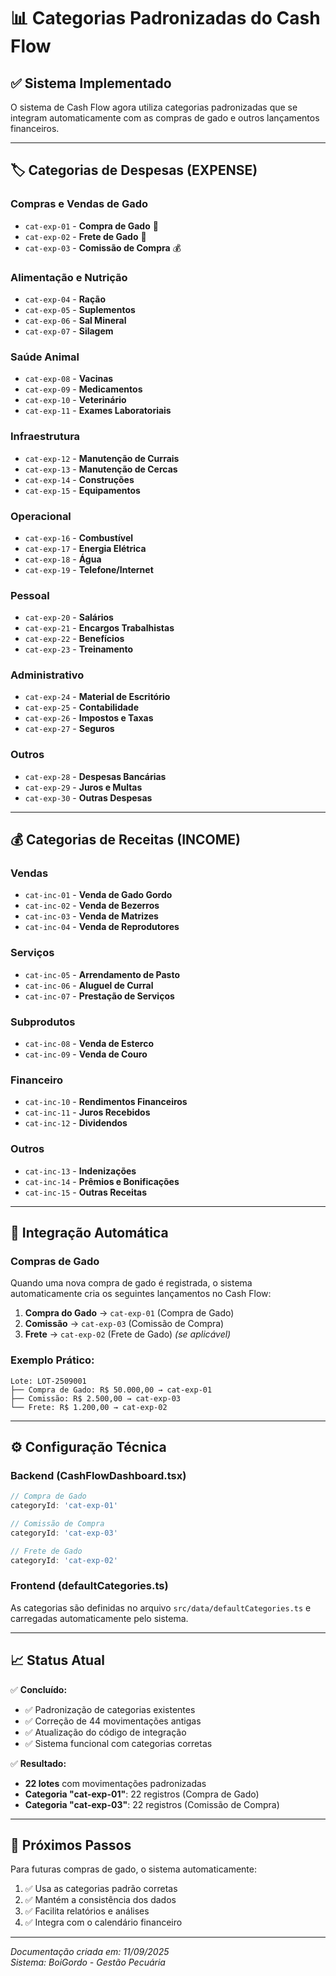 # 📊 Categorias Padronizadas do Cash Flow

## ✅ **Sistema Implementado**

O sistema de Cash Flow agora utiliza categorias padronizadas que se integram automaticamente com as compras de gado e outros lançamentos financeiros.

---

## 🏷️ **Categorias de Despesas (EXPENSE)**

### **Compras e Vendas de Gado**
- `cat-exp-01` - **Compra de Gado** 🐄
- `cat-exp-02` - **Frete de Gado** 🚛  
- `cat-exp-03` - **Comissão de Compra** 💰

### **Alimentação e Nutrição**
- `cat-exp-04` - **Ração**
- `cat-exp-05` - **Suplementos**
- `cat-exp-06` - **Sal Mineral**
- `cat-exp-07` - **Silagem**

### **Saúde Animal**
- `cat-exp-08` - **Vacinas**
- `cat-exp-09` - **Medicamentos**
- `cat-exp-10` - **Veterinário**
- `cat-exp-11` - **Exames Laboratoriais**

### **Infraestrutura**
- `cat-exp-12` - **Manutenção de Currais**
- `cat-exp-13` - **Manutenção de Cercas**
- `cat-exp-14` - **Construções**
- `cat-exp-15` - **Equipamentos**

### **Operacional**
- `cat-exp-16` - **Combustível**
- `cat-exp-17` - **Energia Elétrica**
- `cat-exp-18` - **Água**
- `cat-exp-19` - **Telefone/Internet**

### **Pessoal**
- `cat-exp-20` - **Salários**
- `cat-exp-21` - **Encargos Trabalhistas**
- `cat-exp-22` - **Benefícios**
- `cat-exp-23` - **Treinamento**

### **Administrativo**
- `cat-exp-24` - **Material de Escritório**
- `cat-exp-25` - **Contabilidade**
- `cat-exp-26` - **Impostos e Taxas**
- `cat-exp-27` - **Seguros**

### **Outros**
- `cat-exp-28` - **Despesas Bancárias**
- `cat-exp-29` - **Juros e Multas**
- `cat-exp-30` - **Outras Despesas**

---

## 💰 **Categorias de Receitas (INCOME)**

### **Vendas**
- `cat-inc-01` - **Venda de Gado Gordo**
- `cat-inc-02` - **Venda de Bezerros**
- `cat-inc-03` - **Venda de Matrizes**
- `cat-inc-04` - **Venda de Reprodutores**

### **Serviços**
- `cat-inc-05` - **Arrendamento de Pasto**
- `cat-inc-06` - **Aluguel de Curral**
- `cat-inc-07` - **Prestação de Serviços**

### **Subprodutos**
- `cat-inc-08` - **Venda de Esterco**
- `cat-inc-09` - **Venda de Couro**

### **Financeiro**
- `cat-inc-10` - **Rendimentos Financeiros**
- `cat-inc-11` - **Juros Recebidos**
- `cat-inc-12` - **Dividendos**

### **Outros**
- `cat-inc-13` - **Indenizações**
- `cat-inc-14` - **Prêmios e Bonificações**
- `cat-inc-15` - **Outras Receitas**

---

## 🔄 **Integração Automática**

### **Compras de Gado**
Quando uma nova compra de gado é registrada, o sistema automaticamente cria os seguintes lançamentos no Cash Flow:

1. **Compra do Gado** → `cat-exp-01` (Compra de Gado)
2. **Comissão** → `cat-exp-03` (Comissão de Compra)  
3. **Frete** → `cat-exp-02` (Frete de Gado) *(se aplicável)*

### **Exemplo Prático:**
```
Lote: LOT-2509001
├── Compra de Gado: R$ 50.000,00 → cat-exp-01
├── Comissão: R$ 2.500,00 → cat-exp-03  
└── Frete: R$ 1.200,00 → cat-exp-02
```

---

## ⚙️ **Configuração Técnica**

### **Backend (CashFlowDashboard.tsx)**
```javascript
// Compra de Gado
categoryId: 'cat-exp-01'

// Comissão de Compra  
categoryId: 'cat-exp-03'

// Frete de Gado
categoryId: 'cat-exp-02'
```

### **Frontend (defaultCategories.ts)**
As categorias são definidas no arquivo `src/data/defaultCategories.ts` e carregadas automaticamente pelo sistema.

---

## 📈 **Status Atual**

✅ **Concluído:**
- ✅ Padronização de categorias existentes
- ✅ Correção de 44 movimentações antigas
- ✅ Atualização do código de integração
- ✅ Sistema funcional com categorias corretas

✅ **Resultado:**
- **22 lotes** com movimentações padronizadas
- **Categoria "cat-exp-01"**: 22 registros (Compra de Gado)
- **Categoria "cat-exp-03"**: 22 registros (Comissão de Compra)

---

## 🎯 **Próximos Passos**

Para futuras compras de gado, o sistema automaticamente:
1. ✅ Usa as categorias padrão corretas
2. ✅ Mantém a consistência dos dados  
3. ✅ Facilita relatórios e análises
4. ✅ Integra com o calendário financeiro

---

*Documentação criada em: 11/09/2025*  
*Sistema: BoiGordo - Gestão Pecuária*